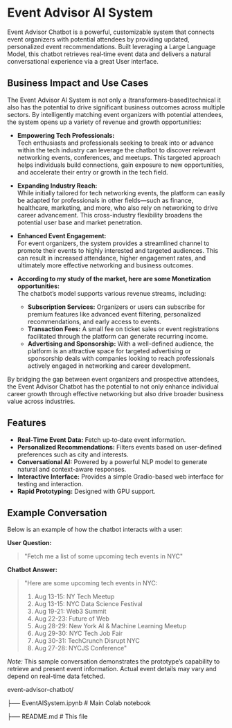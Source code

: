 # Event Advisor AI System

Event Advisor Chatbot is a powerful, customizable system that connects event organizers with potential attendees by providing updated, personalized event recommendations. Built leveraging a Large Language Model, this chatbot retrieves real‑time event data and delivers a natural conversational experience via a great User interface.

## Business Impact and Use Cases

The Event Advisor AI System is not only a (transformers-based)technical it also has the potential to drive significant business outcomes across multiple sectors. By intelligently matching event organizers with potential attendees, the system opens up a variety of revenue and growth opportunities:

- **Empowering Tech Professionals:**  
  Tech enthusiasts and professionals seeking to break into or advance within the tech industry can leverage the chatbot to discover relevant networking events, conferences, and meetups. This targeted approach helps individuals build connections, gain exposure to new opportunities, and accelerate their entry or growth in the tech field.

- **Expanding Industry Reach:**  
  While initially tailored for tech networking events, the platform can easily be adapted for professionals in other fields—such as finance, healthcare, marketing, and more, who also rely on networking to drive career advancement. This cross-industry flexibility broadens the potential user base and market penetration.

- **Enhanced Event Engagement:**  
  For event organizers, the system provides a streamlined channel to promote their events to highly interested and targeted audiences. This can result in increased attendance, higher engagement rates, and ultimately more effective networking and business outcomes.

- **According to my study of the market, here are some Monetization opportunities:**  
  The chatbot’s model supports various revenue streams, including:
  - **Subscription Services:** Organizers or users can subscribe for premium features like advanced event filtering, personalized recommendations, and early access to events.
  - **Transaction Fees:** A small fee on ticket sales or event registrations facilitated through the platform can generate recurring income.
  - **Advertising and Sponsorship:** With a well-defined audience, the platform is an attractive space for targeted advertising or sponsorship deals with companies looking to reach professionals actively engaged in networking and career development.

By bridging the gap between event organizers and prospective attendees, the Event Advisor Chatbot has the potential to not only enhance individual career growth through effective networking but also drive broader business value across industries.


## Features

- **Real‑Time Event Data:** Fetch up‑to‑date event information.
- **Personalized Recommendations:** Filters events based on user-defined preferences such as city and interests.
- **Conversational AI:** Powered by a powerful NLP model to generate natural and context-aware responses.
- **Interactive Interface:** Provides a simple Gradio-based web interface for testing and interaction.
- **Rapid Prototyping:** Designed with GPU support.

## Example Conversation

Below is an example of how the chatbot interacts with a user:

**User Question:**  
> "Fetch me a list of some upcoming tech events in NYC"

**Chatbot Answer:**  
> "Here are some upcoming tech events in NYC:  
> 1. Aug 13-15: NY Tech Meetup  
> 2. Aug 13-15: NYC Data Science Festival  
> 3. Aug 19-21: Web3 Summit  
> 4. Aug 22-23: Future of Web  
> 5. Aug 28-29: New York AI & Machine Learning Meetup  
> 6. Aug 29-30: NYC Tech Job Fair  
> 7. Aug 30-31: TechCrunch Disrupt NYC  
> 8. Aug 27-28: NYCJS Conference"

*Note:* This sample conversation demonstrates the prototype’s capability to retrieve and present event information. Actual event details may vary and depend on real-time data fetched.

event-advisor-chatbot/

├── EventAISystem.ipynb  # Main Colab notebook

├── README.md                  # This file


